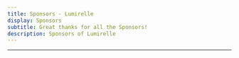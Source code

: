 ```yaml
---
title: Sponsors - Lumirelle
display: Sponsors
subtitle: Great thanks for all the Sponsors!
description: Sponsors of Lumirelle
---
```


<!-- @layout-full-width -->

<div class="prose pb5 mx-auto" slide-enter slide-enter-2>
  <SponsorButtons />
  <hr>
</div>

<div slide-enter slide-enter-4>
  <SponsorsView />
</div>
